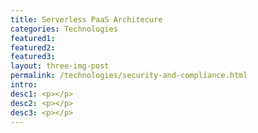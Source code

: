 ```yaml
---
title: Serverless PaaS Architecure
categories: Technologies
featured1:
featured2:
featured3:
layout: three-img-post
permalink: /technologies/security-and-compliance.html
intro:
desc1: <p></p>
desc2: <p></p>
desc3: <p></p>
---
```

